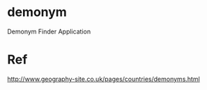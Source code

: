 # demonym
Demonym Finder Application

# Ref
http://www.geography-site.co.uk/pages/countries/demonyms.html

